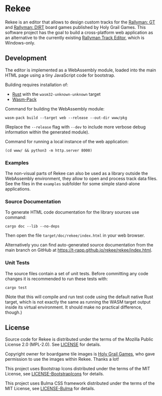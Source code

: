 Rekee
=====

Rekee is an editor that allows to design custom tracks for the [Rallyman: GT]
and [Rallyman: DIRT] board games published by Holy Grail Games. This software
project has the goal to build a cross-platform web application as an
alternative to the currently existing [Rallyman Track Editor][track editor],
which is Windows-only.

[Rallyman: GT]: https://holygrail.games/en/games/rallyman-gt/
[Rallyman: DIRT]: https://holygrail.games/en/games/rallyman-dirt/
[track editor]: https://boardgamegeek.com/thread/2399829/upload-new-track-editor-v15-9th-may-2020

## Development

The editor is implemented as a WebAssembly module, loaded into the main HTML
page using a tiny JavaScript code for bootstrap.

Building requires installation of:
 * [Rust](https://www.rust-lang.org/tools/install)
   with the `wasm32-unknown-unknown` target
 * [Wasm-Pack](https://rustwasm.github.io/wasm-pack/installer/)

Command for building the WebAssembly module:
```
wasm-pack build --target web --release --out-dir www/pkg
```

(Replace the `--release` flag with `--dev` to include more verbose debug
information within the generated module).

Command for running a local instance of the web application:
```
(cd www/ && python3 -m http.server 8000)
```

### Examples

The non-visual parts of Rekee can also be used as a library outside the
WebAssembly environment, they allow to open and process track data files. See
the files in the `examples` subfolder for some simple stand-alone applications.

### Source Documentation

To generate HTML code documentation for the library sources use command:
```
cargo doc --lib --no-deps
```
Then open the file `target/doc/rekee/index.html` in your web browser.

Alternatively you can find auto-generated source documentation from the main
branch on GitHub at <https://t-rapp.github.io/rekee/rekee/index.html>.

### Unit Tests

The source files contain a set of unit tests. Before committing any code
changes it is recommended to run these tests with:
```
cargo test
```

(Note that this will compile and run test code using the default native Rust
target, which is not exactly the same as running the WASM target output inside
its virtual environment. It should make no practical difference, though.)

## License

Source code for Rekee is distributed under the terms of the Mozilla Public
License 2.0 (MPL-2.0). See [LICENSE](LICENSE.txt) for details.

Copyright owner for boardgame tile images is [Holy Grail Games][HGG], who gave
permission to use the images within Rekee. Thanks a lot!

This project uses Bootstrap Icons distributed under the terms of the MIT License,
see [LICENSE-BootstrapIcons](LICENSE-BootstrapIcons.txt) for details.

This project uses Bulma CSS framework distributed under the terms of the MIT
License, see [LICENSE-Bulma](LICENSE-Bulma.txt) for details.

[HGG]: https://holygrail.games/en/
